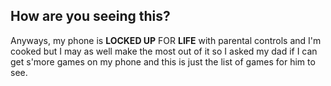 ## How are you seeing this?
Anyways, my phone is **LOCKED UP** FOR **LIFE** with parental controls and I'm cooked but I may as well make the most out of it so I asked my dad if I can get s'more games on my phone and this is just the list of games for him to see.
